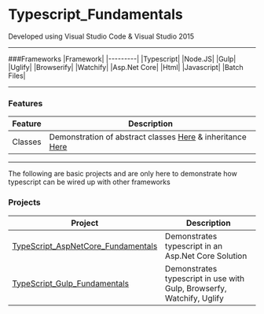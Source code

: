 # Typescript_Fundamentals  

Developed using Visual Studio Code & Visual Studio 2015

---

###Frameworks
|Framework|
|---------|
|Typescript|
|Node.JS|
|Gulp|
|Uglify|
|Browserify|
|Watchify|
|Asp.Net Core|
|Html|
|Javascript|
|Batch Files|

---

### Features
|Feature|Description|
|-------|-----------|
|Classes| Demonstration of abstract classes [Here](https://github.com/Apollo013/Typescript_Fundamentals/blob/master/src/common/models/abstract/person.ts) & inheritance [Here](https://github.com/Apollo013/Typescript_Fundamentals/blob/master/src/human_resources/models/employee.ts)|

---

The following are basic projects and are only here to demonstrate how typescript can be wired up with other frameworks

### Projects
|Project|Description|
|-------|-----------|
|[TypeScript_AspNetCore_Fundamentals](https://github.com/Apollo013/Typescript_Fundamentals/tree/master/Projects/TypeScript_AspNetCore_Fundamentals)| Demonstrates typescript in an Asp.Net Core Solution|
|[TypeScript_Gulp_Fundamentals](https://github.com/Apollo013/Typescript_Fundamentals/tree/master/Projects/TypeScript_Gulp_Fundamentals)| Demonstrates typescript in use with Gulp, Browserfy, Watchify, Uglify|

